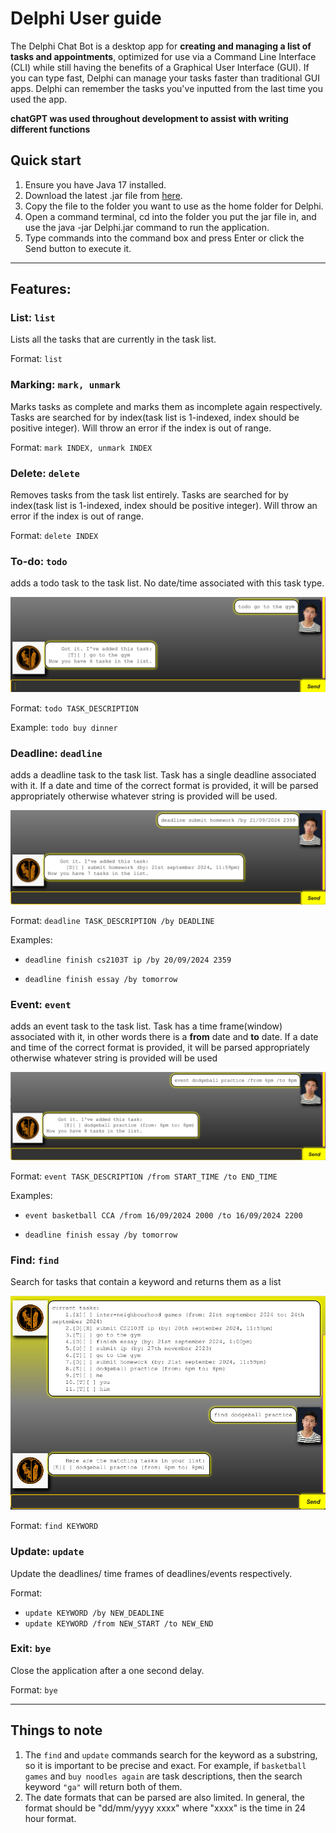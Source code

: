 # Delphi User guide

The Delphi Chat Bot is a desktop app for **creating and managing a list of tasks and appointments**, optimized for use via a Command Line Interface (CLI) while still having the benefits of a Graphical User Interface (GUI). If you can type fast, Delphi can manage your tasks faster than traditional GUI apps.
Delphi can remember the tasks you've inputted from the last time you used the app.

**chatGPT was used throughout development to assist with writing different functions**

## Quick start

1. Ensure you have Java 17 installed.
2. Download the latest .jar file from [here](https://github.com/naythee169/ip/releases/download/v2.0/Delphi.jar).
3. Copy the file to the folder you want to use as the home folder for Delphi.
4. Open a command terminal, cd into the folder you put the jar file in, and use the java -jar Delphi.jar command to run the application.
5. Type commands into the command box and press Enter or click the Send button to execute it.

---

## Features:


### List: `list`

Lists all the tasks that are currently in the task list.

Format: `list`

### Marking: `mark, unmark`

Marks tasks as complete and marks them as incomplete again respectively. Tasks are searched for
by index(task list is 1-indexed, index should be positive integer). Will throw an error if the index is out of range.

Format: `mark INDEX, unmark INDEX`

### Delete: `delete`

Removes tasks from the task list entirely. Tasks are searched for by index(task list is 1-indexed, index should be positive integer).
Will throw an error if the index is out of range.

Format: `delete INDEX`

### To-do: `todo`

adds a todo task to the task list. No date/time associated with this task type.


![screenshot of todo task creation](./todo.png)

Format: `todo TASK_DESCRIPTION`

Example: `todo buy dinner`

### Deadline: `deadline`

adds a deadline task to the task list. Task has a single deadline associated with it.
If a date and time of the correct format is provided, it will be parsed appropriately
otherwise whatever string is provided will be used.

![screenshot of deadline creation](./deadline.png)

Format: `deadline TASK_DESCRIPTION /by DEADLINE`

Examples:
* `deadline finish cs2103T ip /by 20/09/2024 2359`

* `deadline finish essay /by tomorrow`

### Event: `event`

adds an event task to the task list. Task has a time frame(window) associated with it,
in other words there is a **from** date and **to** date. If a date and time of the
correct format is provided, it will be parsed appropriately otherwise whatever string is provided will be used


![screenshot of event creation](./event.png)


Format: `event TASK_DESCRIPTION /from START_TIME /to END_TIME`

Examples:
* `event basketball CCA /from 16/09/2024 2000 /to 16/09/2024 2200`

* `deadline finish essay /by tomorrow`

### Find: `find`

Search for tasks that contain a keyword and returns them as a list

![screenshot of find command](./find.png)


Format: `find KEYWORD`

### Update: `update`

Update the deadlines/ time frames of deadlines/events respectively.

Format:
* `update KEYWORD /by NEW_DEADLINE`
*  `update KEYWORD /from NEW_START /to NEW_END`

### Exit: `bye`

Close the application after a one second delay.

Format: `bye`

---

## Things to note

1. The `find` and `update` commands search for the keyword as a substring, so it is important
   to be precise and exact. For example, if `basketball games` and `buy noodles again` are task
   descriptions, then the search keyword `"ga"` will return both of them.
2. The date formats that can be parsed are also limited. In general, the format should be
   "dd/mm/yyyy xxxx" where "xxxx" is the time in 24 hour format.